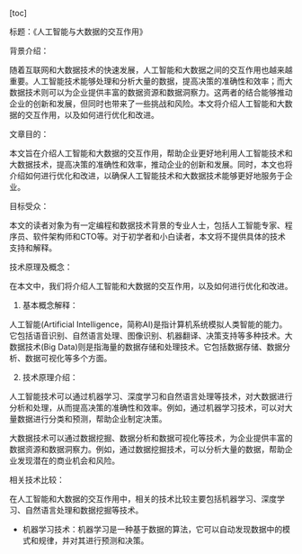 
[toc]                    
                
                
标题：《人工智能与大数据的交互作用》

背景介绍：

随着互联网和大数据技术的快速发展，人工智能和大数据之间的交互作用也越来越重要。人工智能技术能够处理和分析大量的数据，提高决策的准确性和效率；而大数据技术则可以为企业提供丰富的数据资源和数据洞察力。这两者的结合能够推动企业的创新和发展，但同时也带来了一些挑战和风险。本文将介绍人工智能和大数据的交互作用，以及如何进行优化和改进。

文章目的：

本文旨在介绍人工智能和大数据的交互作用，帮助企业更好地利用人工智能技术和大数据技术，提高决策的准确性和效率，推动企业的创新和发展。同时，本文也将介绍如何进行优化和改进，以确保人工智能技术和大数据技术能够更好地服务于企业。

目标受众：

本文的读者对象为有一定编程和数据技术背景的专业人士，包括人工智能专家、程序员、软件架构师和CTO等。对于初学者和小白读者，本文将不提供具体的技术支持和解释。

技术原理及概念：

在本文中，我们将介绍人工智能和大数据的交互作用，以及如何进行优化和改进。

1. 基本概念解释：

人工智能(Artificial Intelligence，简称AI)是指计算机系统模拟人类智能的能力。它包括语音识别、自然语言处理、图像识别、机器翻译、决策支持等多种技术。大数据技术(Big Data)则是指海量的数据存储和处理技术。它包括数据存储、数据分析、数据可视化等多个方面。

2. 技术原理介绍：

人工智能技术可以通过机器学习、深度学习和自然语言处理等技术，对大数据进行分析和处理，从而提高决策的准确性和效率。例如，通过机器学习技术，可以对大量数据进行分类和预测，帮助企业制定决策。

大数据技术可以通过数据挖掘、数据分析和数据可视化等技术，为企业提供丰富的数据资源和数据洞察力。例如，通过数据挖掘技术，可以分析大量的数据，帮助企业发现潜在的商业机会和风险。

相关技术比较：

在人工智能和大数据的交互作用中，相关的技术比较主要包括机器学习、深度学习、自然语言处理和数据挖掘等技术。

- 机器学习技术：机器学习是一种基于数据的算法，它可以自动发现数据中的模式和规律，并对其进行预测和决策。

